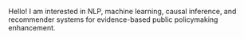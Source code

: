 Hello! I am interested in NLP, machine learning, causal inference, and recommender systems for evidence-based public policymaking enhancement.
